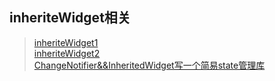 ## inheriteWidget相关
> [ inheriteWidget1 ]( https://github.com/shaoting0730/Flutter_learn_demo/tree/master/%E5%85%B6%E4%BB%96/%E6%A1%88%E4%BE%8B/inherited/inheritedwidget_demo )<br/>
> [ inheriteWidget2 ]( https://github.com/shaoting0730/Flutter_learn_demo/tree/master/%E5%85%B6%E4%BB%96/%E6%A1%88%E4%BE%8B/inherited/inherite_widget_demo )<br/>
> [ ChangeNotifier&&InheritedWidget写一个简易state管理库 ]( https://github.com/shaoting0730/Flutter_learn_demo/tree/master/%E5%85%B6%E4%BB%96/%E6%A1%88%E4%BE%8B/inherited/change_notifier_demo )<br/>
